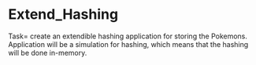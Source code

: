# Extend_Hashing
Task=
create an extendible hashing application for storing the Pokemons.
Application will be a simulation for hashing, which means that the hashing will be done
in-memory.

